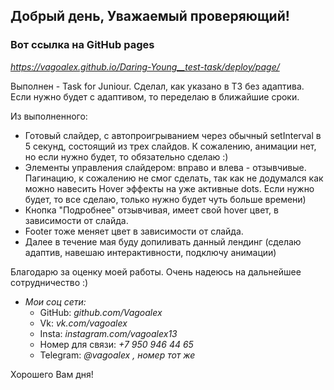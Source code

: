 ## **Добрый день, Уважаемый проверяющий!**
### Вот ссылка на GitHub pages 
*https://vagoalex.github.io/Daring-Young__test-task/deploy/page/*

Выполнен - Task for Juniour.
Сделал, как указано в ТЗ без адаптива. Если нужно будет с адаптивом, то переделаю в ближайшие сроки.

Из выполненного:
- Готовый слайдер, с автопроигрыванием через обычный setInterval в 5 секунд, состоящий из трех слайдов. К сожалению, анимации нет, но если нужно будет, то обязательно сделаю :)
- Элементы управления слайдером: вправо и влева - отзывчивые. Пагинацию, к сожалению не смог сделать, так как не додумался как можно навесить Hover эффекты на уже активные dots. Если нужно будет, то все сделаю, только нужно будет чуть больше времени)
- Кнопка "Подробнее" отзывчивая, имеет свой hover цвет, в зависимости от слайда.
- Footer тоже меняет цвет в зависимости от слайда.
- Далее в течение мая буду допиливать данный лендинг (сделаю адаптив, навешаю интерактивности, подключу анимации)

Благодарю за оценку моей работы. Очень надеюсь на дальнейшее сотрудничество :)

- _Мои соц сети:_
  - GitHub: _github.com/Vagoalex_
  - Vk: _vk.com/vagoalex_
  - Insta: _instagram.com/vagoalex13_
  - Номер для связи: _+7 950 946 44 65_
  - Telegram: _@vagoalex , номер тот же_

Хорошего Вам дня!
